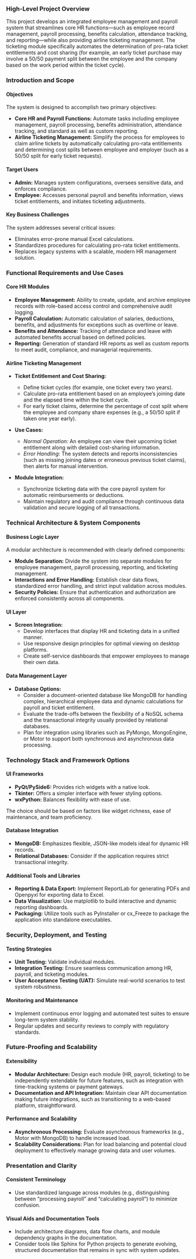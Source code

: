### High-Level Project Overview

This project develops an integrated employee management and payroll system that streamlines core HR functions—such as employee record management, payroll processing, benefits calculation, attendance tracking, and reporting—while also providing airline ticketing management. The ticketing module specifically automates the determination of pro-rata ticket entitlements and cost sharing (for example, an early ticket purchase may involve a 50/50 payment split between the employee and the company based on the work period within the ticket cycle).

### Introduction and Scope

#### Objectives
The system is designed to accomplish two primary objectives:
- **Core HR and Payroll Functions:** Automate tasks including employee management, payroll processing, benefits administration, attendance tracking, and standard as well as custom reporting.
- **Airline Ticketing Management:** Simplify the process for employees to claim airline tickets by automatically calculating pro-rata entitlements and determining cost splits between employee and employer (such as a 50/50 split for early ticket requests).

#### Target Users
- **Admin:** Manages system configurations, oversees sensitive data, and enforces compliance.
- **Employee:** Accesses personal payroll and benefits information, views ticket entitlements, and initiates ticketing adjustments.

#### Key Business Challenges
The system addresses several critical issues:
- Eliminates error-prone manual Excel calculations.
- Standardizes procedures for calculating pro-rata ticket entitlements.
- Replaces legacy systems with a scalable, modern HR management solution.

### Functional Requirements and Use Cases

#### Core HR Modules
- **Employee Management:** Ability to create, update, and archive employee records with role-based access control and comprehensive audit logging.
- **Payroll Calculation:** Automatic calculation of salaries, deductions, benefits, and adjustments for exceptions such as overtime or leave.
- **Benefits and Attendance:** Tracking of attendance and leave with automated benefits accrual based on defined policies.
- **Reporting:** Generation of standard HR reports as well as custom reports to meet audit, compliance, and managerial requirements.

#### Airline Ticketing Management
- **Ticket Entitlement and Cost Sharing:**  
  - Define ticket cycles (for example, one ticket every two years).  
  - Calculate pro-rata entitlement based on an employee’s joining date and the elapsed time within the ticket cycle.  
  - For early ticket claims, determine the percentage of cost split where the employee and company share expenses (e.g., a 50/50 split if taken one year early).

- **Use Cases:**  
  - *Normal Operation:* An employee can view their upcoming ticket entitlement along with detailed cost-sharing information.  
  - *Error Handling:* The system detects and reports inconsistencies (such as missing joining dates or erroneous previous ticket claims), then alerts for manual intervention.

- **Module Integration:**  
  - Synchronize ticketing data with the core payroll system for automatic reimbursements or deductions.
  - Maintain regulatory and audit compliance through continuous data validation and secure logging of all transactions.

### Technical Architecture & System Components

#### Business Logic Layer
A modular architecture is recommended with clearly defined components:
- **Module Separation:** Divide the system into separate modules for employee management, payroll processing, reporting, and ticketing management.
- **Interactions and Error Handling:** Establish clear data flows, standardized error handling, and strict input validation across modules.
- **Security Policies:** Ensure that authentication and authorization are enforced consistently across all components.

#### UI Layer
- **Screen Integration:**  
  - Develop interfaces that display HR and ticketing data in a unified manner.
  - Use responsive design principles for optimal viewing on desktop platforms.
  - Create self-service dashboards that empower employees to manage their own data.

#### Data Management Layer
- **Database Options:**  
  - Consider a document-oriented database like MongoDB for handling complex, hierarchical employee data and dynamic calculations for payroll and ticket entitlement.
  - Evaluate the trade-offs between the flexibility of a NoSQL schema and the transactional integrity usually provided by relational databases.
  - Plan for integration using libraries such as PyMongo, MongoEngine, or Motor to support both synchronous and asynchronous data processing.

### Technology Stack and Framework Options

#### UI Frameworks
- **PyQt/PySide6:** Provides rich widgets with a native look.
- **Tkinter:** Offers a simpler interface with fewer styling options.
- **wxPython:** Balances flexibility with ease of use.

The choice should be based on factors like widget richness, ease of maintenance, and team proficiency.

#### Database Integration
- **MongoDB:** Emphasizes flexible, JSON-like models ideal for dynamic HR records.
- **Relational Databases:** Consider if the application requires strict transactional integrity.
  
#### Additional Tools and Libraries
- **Reporting & Data Export:** Implement ReportLab for generating PDFs and Openpyxl for exporting data to Excel.
- **Data Visualization:** Use matplotlib to build interactive and dynamic reporting dashboards.
- **Packaging:** Utilize tools such as PyInstaller or cx_Freeze to package the application into standalone executables.

### Security, Deployment, and Testing

#### Testing Strategies
- **Unit Testing:** Validate individual modules.
- **Integration Testing:** Ensure seamless communication among HR, payroll, and ticketing modules.
- **User Acceptance Testing (UAT):** Simulate real-world scenarios to test system robustness.

#### Monitoring and Maintenance
- Implement continuous error logging and automated test suites to ensure long-term system stability.
- Regular updates and security reviews to comply with regulatory standards.

### Future-Proofing and Scalability

#### Extensibility
- **Modular Architecture:** Design each module (HR, payroll, ticketing) to be independently extendable for future features, such as integration with time-tracking systems or payment gateways.
- **Documentation and API Integration:** Maintain clear API documentation making future integrations, such as transitioning to a web-based platform, straightforward.

#### Performance and Scalability
- **Asynchronous Processing:** Evaluate asynchronous frameworks (e.g., Motor with MongoDB) to handle increased load.
- **Scalability Considerations:** Plan for load balancing and potential cloud deployment to effectively manage growing data and user volumes.

### Presentation and Clarity

#### Consistent Terminology
- Use standardized language across modules (e.g., distinguishing between “processing payroll” and “calculating payroll”) to minimize confusion.

#### Visual Aids and Documentation Tools
- Include architecture diagrams, data flow charts, and module dependency graphs in the documentation.
- Consider tools like Sphinx for Python projects to generate evolving, structured documentation that remains in sync with system updates.
